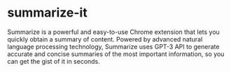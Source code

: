 # summarize-it
Summarize is a powerful and easy-to-use Chrome extension that lets you quickly obtain a summary of content. Powered by advanced natural language processing technology, Summarize uses GPT-3 API to generate accurate and concise summaries of the most important information, so you can get the gist of it in seconds. 
